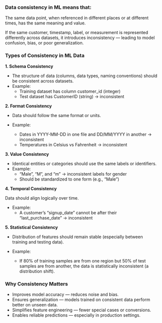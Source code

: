 ### Data consistency in ML means that:

The same data point, when referenced in different places or at different times, has the same meaning and value.

If the same customer, timestamp, label, or measurement is represented differently across datasets, it introduces inconsistency — leading to model confusion, bias, or poor generalization.

### Types of Consistency in ML Data

**1. Schema Consistency**

- The structure of data (columns, data types, naming conventions) should be consistent across datasets.
- Example:
  - Training dataset has column customer_id (integer)
  - Test dataset has CustomerID (string) →  inconsistent

**2. Format Consistency**

- Data should follow the same format or units.

- Example:
  - Dates in YYYY-MM-DD in one file and DD/MM/YYYY in another → inconsistent
  - Temperatures in Celsius vs Fahrenheit →  inconsistent

**3. Value Consistency**

- Identical entities or categories should use the same labels or identifiers.
- Example:
  - “Male”, “M”, and “m” → inconsistent labels for gender
  - Should be standardized to one form (e.g., “Male”)

**4. Temporal Consistency**

  Data should align logically over time.

- Example:
    - A customer’s “signup_date” cannot be after their “last_purchase_date” → inconsistent

**5. Statistical Consistency**

- Distribution of features should remain stable (especially between training and testing data).

- Example:
    - If 80% of training samples are from one region but 50% of test samples are from another, the data is statistically inconsistent (a distribution shift).

### Why Consistency Matters

- Improves model accuracy — reduces noise and bias.
- Ensures generalization — models trained on consistent data perform better on unseen data.
- Simplifies feature engineering — fewer special cases or conversions.
- Enables reliable predictions — especially in production settings.